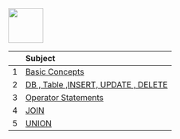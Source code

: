 <img src="https://img.shields.io/badge/-SQL%20-brightgreen" height=70px>

|     |  Subject           |
|:---:|:------------------------------| 
|  1  |[Basic Concepts](https://github.com/sshalem/SQL/tree/main/1_Basic_Concepts)   | 
|  2  |[DB , Table ,INSERT, UPDATE , DELETE](#-)   | 
|  3  |[Operator Statements](#-)   | 
|  4  |[JOIN](#-)   | 
|  5  |[UNION](#-)   | 

